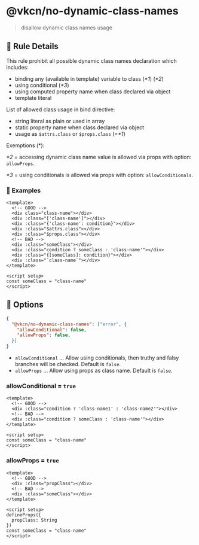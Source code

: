 # @vkcn/no-dynamic-class-names

> disallow dynamic class names usage

## :book: Rule Details

This rule prohibit all possible dynamic class names declaration which includes:

- binding any (available in template) variable to class (_*1_) (_*2_)
- using conditional (_*3_)
- using computed property name when class declared via object
- template literal

List of allowed class usage in bind directive:

- string literal as plain or used in array
- static property name when class declared via object
- usage as `$attrs.class` or `$props.class` (=_*1_)

Exemptions (*):

_*2_ = accessing dynamic class name value is allowed via props with option: `allowProps`.

_*3_ = using conditionals is allowed via props with option: `allowConditionals`.

### :eyes: Examples

```vue
<template>
  <!-- GOOD -->
  <div class="class-name"></div>
  <div :class="['class-name']"></div>
  <div :class="{'class-name': condition}"></div>
  <div :class="$attrs.class"></div>
  <div :class="$props.class"></div>
  <!-- BAD -->
  <div :class="someClass"></div>
  <div :class="condition ? someClass : 'class-name'"></div>
  <div :class="{[someClass]: condition}"></div>
  <div :class="`class-name`"></div>
</template>

<script setup>
const someClass = "class-name"
</script>
```

## :wrench: Options

```json
{
  "@vkcn/no-dynamic-class-names": ["error", {
    "allowConditional": false,
    "allowProps": false,
  }]
}
```

- `allowConditional` ... Allow using conditionals, then truthy and falsy branches will be checked. Default is `false`.
- `allowProps` ... Allow using props as class name. Default is `false`.

### allowConditional = `true`

```vue
<template>
  <!-- GOOD -->
  <div :class="condition ? 'class-name1' : 'class-name2'"></div>
  <!-- BAD -->
  <div :class="condition ? someClass : 'class-name'"></div>
</template>

<script setup>
const someClass = "class-name"
</script>
```

### allowProps = `true`

```vue
<template>
  <!-- GOOD -->
  <div :class="propClass"></div>
  <!-- BAD -->
  <div :class="someClass"></div>
</template>

<script setup>
defineProps({
  propClass: String
})
const someClass = "class-name"
</script>
```
